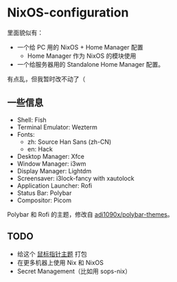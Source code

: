 # NixOS-configuration

里面貌似有：

- 一个给 PC 用的 NixOS + Home Manager 配置
  - Home Manager 作为 NixOS 的模块使用
- 一个给服务器用的 Standalone Home Manager 配置。

有点乱，但我暂时改不动了（

## 一些信息

- Shell: Fish
- Terminal Emulator: Wezterm
- Fonts:
  - zh: Source Han Sans (zh-CN)
  - en: Hack
- Desktop Manager: Xfce
- Window Manager: i3wm
- Display Manager: Lightdm
- Screensaver: i3lock-fancy with xautolock
- Application Launcher: Rofi
- Status Bar: Polybar
- Compositor: Picom

Polybar 和 Rofi 的主题，修改自 [adi1090x/polybar-themes](https://github.com/adi1090x/polybar-themes)。

## TODO

- 给这个 [鼠标指针主题](https://www.xfce-look.org/p/2077667) 打包
- 在更多机器上使用 Nix 和 NixOS
- Secret Management（比如用 sops-nix）
